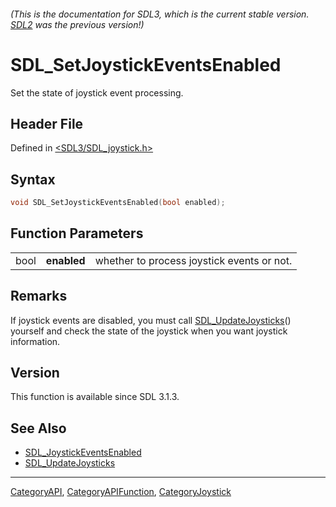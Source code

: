 ###### (This is the documentation for SDL3, which is the current stable version. [SDL2](https://wiki.libsdl.org/SDL2/) was the previous version!)
# SDL_SetJoystickEventsEnabled

Set the state of joystick event processing.

## Header File

Defined in [<SDL3/SDL_joystick.h>](https://github.com/libsdl-org/SDL/blob/main/include/SDL3/SDL_joystick.h)

## Syntax

```c
void SDL_SetJoystickEventsEnabled(bool enabled);
```

## Function Parameters

|      |             |                                            |
| ---- | ----------- | ------------------------------------------ |
| bool | **enabled** | whether to process joystick events or not. |

## Remarks

If joystick events are disabled, you must call
[SDL_UpdateJoysticks](SDL_UpdateJoysticks)() yourself and check the state
of the joystick when you want joystick information.

## Version

This function is available since SDL 3.1.3.

## See Also

- [SDL_JoystickEventsEnabled](SDL_JoystickEventsEnabled)
- [SDL_UpdateJoysticks](SDL_UpdateJoysticks)

----
[CategoryAPI](CategoryAPI), [CategoryAPIFunction](CategoryAPIFunction), [CategoryJoystick](CategoryJoystick)

